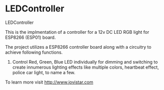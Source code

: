 # LEDController
LEDController

This is the implmentation of a controller for a 12v DC LED RGB light for ESP8266 (ESP01) board.

The project utilizes a ESP8266 controller board along with a circuitry to achieve following functions.

1. Control Red, Green, Blue LED individually for dimming and switching to create innumerous lighting effects like multiple colors, heartbeat effect, police car light, to name a few.

To learn more visit http://www.jovistar.com
